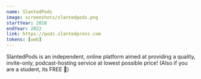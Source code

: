 ```yaml
---
name: SlantedPods
image: screenshots/slantedpods.png
startYear: 2018
endYear: 2022
link: https://pods.slantedpress.com
tokens: [web]
---
```


SlantedPods is an independent, online platform aimed at providing a quality, invite-only, podcast-hosting service at lowest possible price! (Also if you are a student, its FREE 💸)